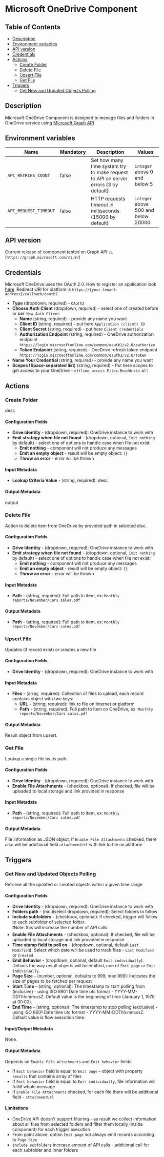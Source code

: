 # Microsoft OneDrive Component

## Table of Contents

* [Description](#description)
* [Environment variables](#environment-variables)
* [API version](#api-version)
* [Credentials](#credentials)
* [Actions](#actions) 
  * [Create Folder](#create-folder) 
  * [Delete File](#delete-file) 
  * [Upsert File](#upsert-file) 
  * [Get File](#get-file)
* [Triggers](#triggers) 
  * [Get New and Updated Objects Polling](#get-new-and-updated-objects-polling)

## Description

Microsoft OneDrive Component is designed to manage files and folders in OneDrive service using [Microsoft Graph API](https://learn.microsoft.com/en-us/graph/use-the-api)

## Environment variables
| Name                     | Mandatory | Description                                                                                           | Values                              |
|--------------------------|-----------|-------------------------------------------------------------------------------------------------------|-------------------------------------|
| `API_RETRIES_COUNT`      | false     | Set how many time system try to make request to API on server errors (3 by default)                          | `integer` above 0 and below 5       |
| `API_REQUEST_TIMEOUT`    | false     | HTTP requests timeout in milliseconds (15000 by default)                                              | `integer` above 500 and below 20000 |

## API version

Current release of component tested on Graph API `v1` (`https://graph.microsoft.com/v1.0/`)

## Credentials
Microsoft OneDrive uses the OAuth 2.0.
How to register an application look [here](https://learn.microsoft.com/en-us/onedrive/developer/rest-api/getting-started/app-registration?view=odsp-graph-online).
Redirect URI for platform is `https://{your-tenant-address}/callback/oauth2`

* **Type** (dropdown, required) - `OAuth2`
* **Choose Auth Client** (dropdown, required) - select one of created before or `Add New Auth Client`:
  * **Name** (string, required) - provide any name you want
  * **Client ID** (string, required) - put here `Application (client) ID`
  * **Client Secret** (string, required) - put here `Client credentials`
  * **Authorization Endpoint** (string, required) - OneDrive authorization endpoint `https://login.microsoftonline.com/common/oauth2/v2.0/authorize`
  * **Token Endpoint** (string, required) - OneDrive refresh token endpoint `https://login.microsoftonline.com/common/oauth2/v2.0/token`
* **Name Your Credential** (string, required) - provide any name you want
* **Scopes (Space-separated list)** (string, required) - Put here scopes to get access to your OneDrive - `offline_access Files.ReadWrite.All`

## Actions 
  
### Create Folder 

desc

#### Configuration Fields

* **Drive Identity** - (dropdown, required): OneDrive instance to work with
* **Emit strategy when file not found** - (dropdown, optional, `Emit nothing` by default) - select one of options to handle case when file not exist:
  * **Emit nothing** - component will not produce any messages
  * **Emit an empty object** - result will be empty object: `{}`
  * **Throw an error** - error will be thrown

#### Input Metadata

* **Lookup Criteria Value** - (string, required): desc

#### Output Metadata

output 
  
### Delete File 

Action to delete item from OneDrive by provided path in selected disc.

#### Configuration Fields

* **Drive Identity** - (dropdown, required): OneDrive instance to work with
* **Emit strategy when file not found** - (dropdown, optional, `Emit nothing` by default) - select one of options to handle case when file not exist:
  * **Emit nothing** - component will not produce any messages
  * **Emit an empty object** - result will be empty object: `{}`
  * **Throw an error** - error will be thrown

#### Input Metadata

* **Path** - (string, required): Full path to item, ex: `Monthly reports/November/Cars sales.pdf`

#### Output Metadata

* **Path** - (string, required): Full path to item, ex: `Monthly reports/November/Cars sales.pdf` 

### Upsert File

Updates (if record exist) or creates a new file

#### Configuration Fields

* **Drive Identity** - (dropdown, required): OneDrive instance to work with

#### Input Metadata

* **Files** - (array, required): Collection of files to upload, each record contains object with two keys:
  * **URL** - (string, required): link to file on Internet or platform
  * **Path** - (string, required): Full path to item on OneDrive, ex: `Monthly reports/November/Cars sales.pdf`

#### Output Metadata

Result object from upsert. 
  
### Get File

Lookup a single file by its path.

#### Configuration Fields

* **Drive Identity** - (dropdown, required): OneDrive instance to work with
* **Enable File Attachments** - (checkbox, optional): If checked, file will be uploaded to local storage and link provided in response

#### Input Metadata

* **Path** - (string, required): Full path to item, ex: `Monthly reports/November/Cars sales.pdf`

#### Output Metadata

File information as JSON object, if `Enable File Attachments` checked, there also will be additional field `attachmentUrl` with link to file on platform

## Triggers 
  
### Get New and Updated Objects Polling 

Retrieve all the updated or created objects within a given time range.

#### Configuration Fields

* **Drive Identity** - (dropdown, required): OneDrive instance to work with
* **Folders path** - (multiselect dropdown, required): Select folders to follow
* **Include subfolders** - (checkbox, optional): If checked, trigger will follow to each subfolder of selected folder. <br>❗Note: this will increase the number of API calls
* **Enable File Attachments** - (checkbox, optional): If checked, file will be uploaded to local storage and link provided in response
* **Time stamp field to poll on** - (dropdown, optional, default `Last Modified`): Select which date will be used to track files - `Last Modified` or `Created`
* **Emit Behavior** - (dropdown, optional, default `Emit individually`): Defines the way result objects will be emitted, one of `Emit page` or `Emit individually`.
* **Page Size** - (number, optional, defaults to 999, max 999): Indicates the size of pages to be fetched per request
* **Start Time** - (string, optional): The timestamp to start polling from (inclusive) - using ISO 8601 Date time utc format - YYYY-MM-DDThh:mm:ssZ. Default value is the beginning of time (January 1, 1970 at 00:00).
* **End Time** - (string, optional): The timestamp to stop polling (exclusive) - using ISO 8601 Date time utc format - YYYY-MM-DDThh:mm:ssZ. Default value is flow execution time. 

#### Input/Output Metadata

None.

#### Output Metadata
Depends on `Enable File Attachments` and `Emit behavior` fields.
 * If `Emit behavior` field is equal to `Emit page` - object with property `results` that contains array of files
 * If `Emit behavior` field is equal to `Emit individually`, file information will fulfill whole message
 * If `Enable File Attachments` checked, for each file there will be additional field - `attachmentUrl`


#### Limitations
* OneDrive API doesn't support filtering - as result we collect information about all files from selected folders and filter them locally (inside component) for each trigger execution
* From point above, option `Emit page` not always emit records according to `Page Size`
* `Include subfolders` increase amount of API calls - additional call for each subfolder and inner folders
